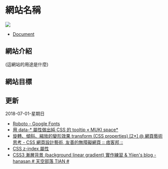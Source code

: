 # 網站名稱



![](https://scontent-tpe1-1.xx.fbcdn.net/v/t1.0-9/36137523_1963231287029840_5164810645748580352_n.jpg?_nc_cat=0&oh=ca6b87cee438279d118f310861bf990d&oe=5BB265B5)
* [Document](https://ayugioh2003.github.io/F2E-spirit-time-house/No3.admin-order/)

## 網站介紹

(這網站的用途是什麼)



## 網站目標



## 更新

2018-07-01-星期日
* [Roboto - Google Fonts](https://fonts.google.com/specimen/Roboto?selection.family=Roboto:900)
* [用 data-* 屬性做出純 CSS 的 tooltip « MUKI space*](http://muki.tw/tech/pure-css-tooltip-data-tag/)
* [旋轉、傾斜、縮放的變形效果 transform (CSS properties) [2*] @ 網頁藝術思考 - CSS 網頁設計藝術, 友善的無障礙網頁 :: 痞客邦 ::](http://boohover.pixnet.net/blog/post/35341387-%E6%97%8B%E8%BD%89%E3%80%81%E5%82%BE%E6%96%9C%E3%80%81%E7%B8%AE%E6%94%BE%E7%9A%84%E8%AE%8A%E5%BD%A2%E6%95%88%E6%9E%9C-transform-%28css-prope)
* [CSS z-index 屬性](http://www.w3school.com.cn/cssref/pr_pos_z-index.asp)
* [CSS3 漸層背景 (background linear gradient) 實作練習 & Yijen's blog - hanasan # 天空部落 TIAN #](https://hanasan.tian.yam.com/posts/66887138)
